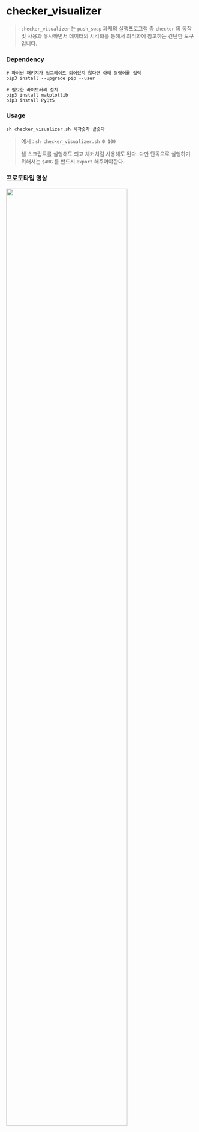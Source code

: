 # checker_visualizer

> `checker_visualizer` 는  `push_swap` 과제의 실행프로그램 중 `checker` 의 동작 및 사용과 유사하면서 데이터의 시각화를 통해서 최적화에 참고하는 간단한 도구 입니다.

### Dependency

```shell
# 파이썬 패키지가 업그레이드 되어있지 않다면 아래 명령어를 입력
pip3 install --upgrade pip --user

# 필요한 라이브러리 설치
pip3 install matplotlib
pip3 install PyQt5
```

### Usage

```shell
sh checker_visualizer.sh 시작숫자 끝숫자
```

> 예시 : `sh checker_visualizer.sh 0 100` 
>
> 쉘 스크립트를 실행해도 되고 체커처럼 사용해도 된다. 다만 단독으로 실행하기 위해서는 `$ARG` 를 반드시 `export` 해주어야한다.





### 프로토타입 영상

<img width="80%" src="{이미지 경로}"/>

